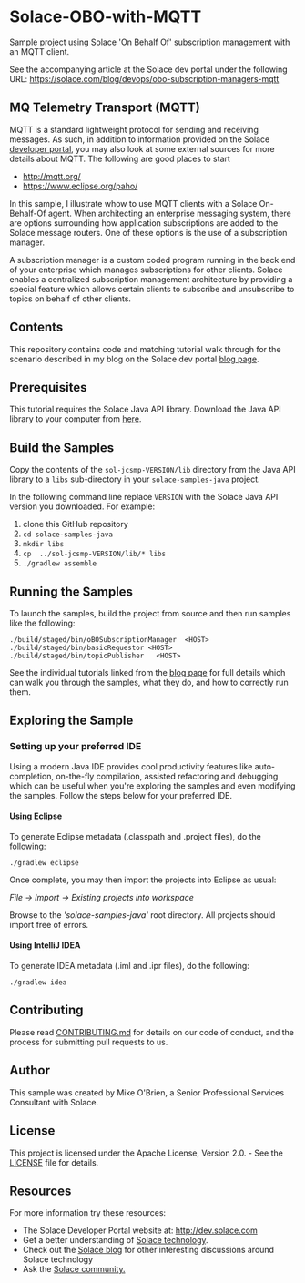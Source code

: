 # Solace-OBO-with-MQTT
Sample project using Solace 'On Behalf Of' subscription management with an MQTT client. 

See the accompanying article at the Solace dev portal under the following URL:
https://solace.com/blog/devops/obo-subscription-managers-mqtt

## MQ Telemetry Transport (MQTT)

MQTT is a standard lightweight protocol for sending and receiving messages. As such, in addition to information provided on the Solace [developer portal](http://dev.solacesystems.com/tech/mqtt/), you may also look at some external sources for more details about MQTT. The following are good places to start

- http://mqtt.org/
- https://www.eclipse.org/paho/

In this sample, I illustrate whow to use MQTT clients with a Solace On-Behalf-Of agent. When architecting an enterprise messaging system, there are options surrounding how application subscriptions are added to the Solace message routers. One of these options is the use of a subscription manager. 

A subscription manager is a custom coded program running in the back end of your enterprise which manages subscriptions for other clients. Solace enables a centralized subscription management architecture by providing a special feature which allows certain clients to subscribe and unsubscribe to topics on behalf of other clients.

## Contents

This repository contains code and matching tutorial walk through for the scenario described in my blog on the Solace dev portal [blog page](https://solace.com/blog/devops/obo-subscription-managers-mqtt).

## Prerequisites

This tutorial requires the Solace Java API library. Download the Java API library to your computer from [here](http://dev.solace.com/downloads/).

## Build the Samples

Copy the contents of the `sol-jcsmp-VERSION/lib` directory from the Java API library to a `libs` sub-directory in your `solace-samples-java` project.

In the following command line replace `VERSION` with the Solace Java API version you downloaded. For example:

  1. clone this GitHub repository
  1. `cd solace-samples-java`
  1. `mkdir libs`
  1. `cp  ../sol-jcsmp-VERSION/lib/* libs`
  1. `./gradlew assemble`


## Running the Samples

To launch the samples, build the project from source and then run samples like the following:

    ./build/staged/bin/oBOSubscriptionManager  <HOST>
    ./build/staged/bin/basicRequestor <HOST>
    ./build/staged/bin/topicPublisher   <HOST>

See the individual tutorials linked from the [blog page](https://solace.com/blog/devops/obo-subscription-managers-mqtt) for full details which can walk you through the samples, what they do, and how to correctly run them.

## Exploring the Sample

### Setting up your preferred IDE

Using a modern Java IDE provides cool productivity features like auto-completion, on-the-fly compilation, assisted refactoring and debugging which can be useful when you're exploring the samples and even modifying the samples. Follow the steps below for your preferred IDE.

#### Using Eclipse

To generate Eclipse metadata (.classpath and .project files), do the following:

    ./gradlew eclipse

Once complete, you may then import the projects into Eclipse as usual:

 *File -> Import -> Existing projects into workspace*

Browse to the *'solace-samples-java'* root directory. All projects should import
free of errors.

#### Using IntelliJ IDEA

To generate IDEA metadata (.iml and .ipr files), do the following:

    ./gradlew idea

## Contributing

Please read [CONTRIBUTING.md](CONTRIBUTING.md) for details on our code of conduct, and the process for submitting pull requests to us.

## Author

This sample was created by Mike O'Brien, a Senior Professional Services Consultant with Solace.

## License

This project is licensed under the Apache License, Version 2.0. - See the [LICENSE](LICENSE) file for details.

## Resources

For more information try these resources:

- The Solace Developer Portal website at: http://dev.solace.com
- Get a better understanding of [Solace technology](http://dev.solace.com/tech/).
- Check out the [Solace blog](http://dev.solace.com/blog/) for other interesting discussions around Solace technology
- Ask the [Solace community.](http://dev.solace.com/community/)
